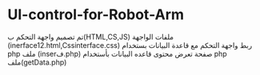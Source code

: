# UI-control-for-Robot-Arm
تم تصميم واجهة التحكم ب(HTML,CS,JS)
ملفات الواجهة (inerface12.html,Cssinterface.css)
ربط واجهة التحكم مع قاعدة البيانات بستخدام php
ملف (inserف.php)
صفحة تعرض محتوى قاعده البيانات بأستخدام php
ملف(getData.php)



